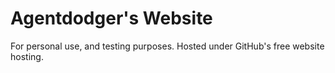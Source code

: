 # Agentdodger's Website
For personal use, and testing purposes.
Hosted under GitHub's free website hosting.
